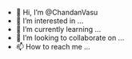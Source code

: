 - 👋 Hi, I’m @ChandanVasu
- 👀 I’m interested in ...
- 🌱 I’m currently learning ...
- 💞️ I’m looking to collaborate on ...
- 📫 How to reach me ...

<!---
ChandanVasu/ChandanVasu is a ✨ special ✨ repository because its `README.md` (this file) appears on your GitHub profile.
You can click the Preview link to take a look at your changes.
--->
